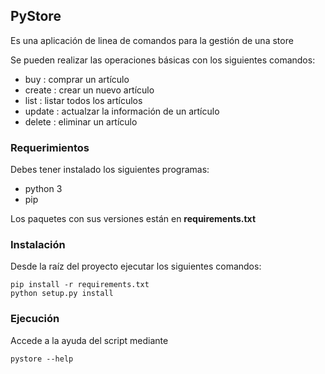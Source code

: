 ## PyStore

Es una aplicación de linea de comandos para la gestión de una store

Se pueden realizar las operaciones básicas con los siguientes comandos:
- buy : comprar un artículo
- create : crear un nuevo artículo
- list : listar todos los artículos
- update : actualzar la información de un artículo
- delete : eliminar un artículo

### Requerimientos
	
Debes tener instalado los siguientes programas:

- python 3
- pip

Los paquetes con sus versiones están en **requirements.txt** 

### Instalación

Desde la raíz del proyecto ejecutar los siguientes comandos:

```
pip install -r requirements.txt
python setup.py install
```

### Ejecución

Accede a la ayuda del script mediante

```
pystore --help
```
